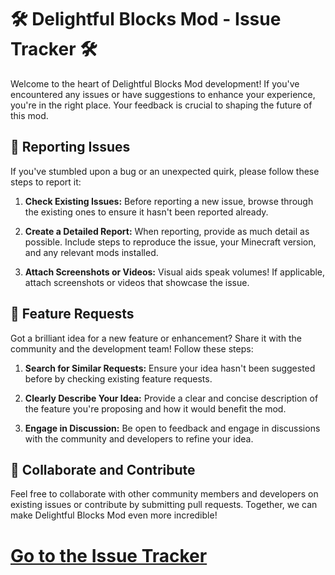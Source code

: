 # 🛠️ Delightful Blocks Mod - Issue Tracker 🛠️

Welcome to the heart of Delightful Blocks Mod development! If you've encountered any issues or have suggestions to enhance your experience, you're in the right place. Your feedback is crucial to shaping the future of this mod.

## 🚨 Reporting Issues

If you've stumbled upon a bug or an unexpected quirk, please follow these steps to report it:

1. **Check Existing Issues:** Before reporting a new issue, browse through the existing ones to ensure it hasn't been reported already.

2. **Create a Detailed Report:** When reporting, provide as much detail as possible. Include steps to reproduce the issue, your Minecraft version, and any relevant mods installed.

3. **Attach Screenshots or Videos:** Visual aids speak volumes! If applicable, attach screenshots or videos that showcase the issue.

## 🌟 Feature Requests

Got a brilliant idea for a new feature or enhancement? Share it with the community and the development team! Follow these steps:

1. **Search for Similar Requests:** Ensure your idea hasn't been suggested before by checking existing feature requests.

2. **Clearly Describe Your Idea:** Provide a clear and concise description of the feature you're proposing and how it would benefit the mod.

3. **Engage in Discussion:** Be open to feedback and engage in discussions with the community and developers to refine your idea.

## 🤝 Collaborate and Contribute

Feel free to collaborate with other community members and developers on existing issues or contribute by submitting pull requests. Together, we can make Delightful Blocks Mod even more incredible!

# [**Go to the Issue Tracker**](link-to-your-github-issue-tracker](https://github.com/QuiteFrosty/Delightful-Blocks/issues)https://github.com/QuiteFrosty/Delightful-Blocks/issues)
